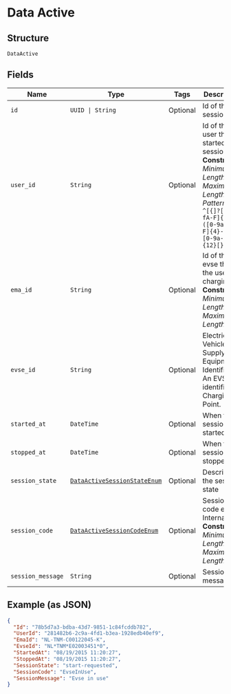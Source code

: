 
# Data Active

## Structure

`DataActive`

## Fields

| Name | Type | Tags | Description |
|  --- | --- | --- | --- |
| `id` | `UUID \| String` | Optional | Id of the session |
| `user_id` | `String` | Optional | Id of the user that started the session<br>**Constraints**: *Minimum Length*: `36`, *Maximum Length*: `36`, *Pattern*: `^[{]?[0-9a-fA-F]{8}-([0-9a-fA-F]{4}-){3}[0-9a-fA-F]{12}[}]?$` |
| `ema_id` | `String` | Optional | Id of the evse that the user is charging<br>**Constraints**: *Minimum Length*: `12`, *Maximum Length*: `36` |
| `evse_id` | `String` | Optional | Electric Vehicle Supply Equipment Identifier. An EVSEID identifies a Charging Point. |
| `started_at` | `DateTime` | Optional | When the session is started |
| `stopped_at` | `DateTime` | Optional | When the session is stopped |
| `session_state` | [`DataActiveSessionStateEnum`](../../doc/models/data-active-session-state-enum.md) | Optional | Describes the session state |
| `session_code` | [`DataActiveSessionCodeEnum`](../../doc/models/data-active-session-code-enum.md) | Optional | Session code e.g InternalError<br>**Constraints**: *Minimum Length*: `7`, *Maximum Length*: `14` |
| `session_message` | `String` | Optional | Session message |

## Example (as JSON)

```json
{
  "Id": "78b5d7a3-bdba-43d7-9851-1c84fcddb782",
  "UserId": "281482b6-2c9a-4fd1-b3ea-1928edb40ef9",
  "EmaId": "NL-TNM-C00122045-K",
  "EvseId": "NL*TNM*E02003451*0",
  "StartedAt": "08/19/2015 11:20:27",
  "StoppedAt": "08/19/2015 11:20:27",
  "SessionState": "start-requested",
  "SessionCode": "EvseInUse",
  "SessionMessage": "Evse in use"
}
```

